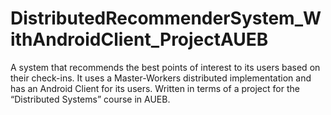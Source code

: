 # DistributedRecommenderSystem_WithAndroidClient_ProjectAUEB

A system that recommends the best points of interest to its users based on their check-ins. It uses a Master-Workers distributed implementation and has an Android Client for its users. Written in terms of a project for the “Distributed Systems” course in AUEB.

